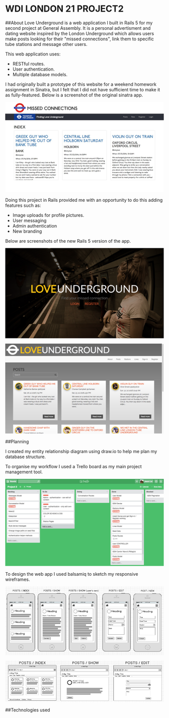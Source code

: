 # WDI LONDON 21 PROJECT2

##About
Love Underground is a web application I built in Rails 5 for my second project at General Assembly. It is a personal advertisment and dating website inspired by the London Underground which allows users make posts looking for their "missed connections", link them to specific tube stations and message other users. 

This web application uses:

- RESTful routes.
- User authentication.
- Multiple database models.

I had originally built a prototype of this website for a weekend homework assignment in Sinatra, but I felt that I did not have sufficient time to make it as fully-featured. Below is a screenshot of the original sinatra app. 

![](md-images/missed-connections.jpeg?raw=true)

Doing this project in Rails provided me with an opportunity to do this adding features such as:

- Image uploads for profile pictures.
- User messaging
- Admin authentication
- New branding

Below are screenshots of the new Rails 5 version of the app.

![](md-images/cover.png?raw=true)

![](md-images/rootpath.png?raw=true)


##Planning

I created my entity relationship diagram using draw.io to help me plan my database structure.



To organise my workflow I used a Trello board as my main project management tool.

![](md-images/trello.png?raw=true)

To design the web app I used balsamiq to sketch my responsive wireframes.

![](md-images/mobile-wireframes.png?raw=true)

![](md-images/desktop-wireframes.png?raw=true)

##Technologies used




